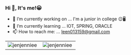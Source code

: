 ### Hi 👋, It's me!😀

- 🔭 I’m currently working on ...  I'm a junior in college 😉🖥️
- 🌱 I’m currently learning ...   IOT, SPRING, ORACLE
- 📫 How to reach me: ... leen013159@gmail.com


<!-- - 🔭 I’m currently working on ...  junior in college!!!
- 🌱 I’m currently learning ...   IOT, SPRING
- 👯 I’m looking to collaborate on ...
- 🤔 I’m looking for help with ...
- 💬 Ask me about ...
- 📫 How to reach me: ... jenjennie707@gmail.com
- 😄 Pronouns: ...
- ⚡ Fun fact: ...  -->

<table>
    <tr>
        <td valign="top" width="50%" style="border: none">
        <img align="left" src="https://github-readme-stats.vercel.app/api/top-langs?username=jenjenniee&show_icons=true&locale=en&layout=compact&theme=vue" alt="jenjenniee" />
        </td>
        <td valign="top" width="50%" style="border: none">
        <img align="center" src="https://github-readme-stats.vercel.app/api?username=jenjenniee&show_icons=true&locale=en&theme=vue" alt="jenjenniee" />
        </td>
    </tr>
</table>
